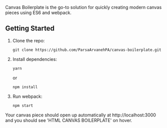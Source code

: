 Canvas Boilerplate is the go-to solution for quickly creating modern canvas pieces using ES6 and webpack.

## Getting Started

1.  Clone the repo:

        git clone https://github.com/ParsaArvanehPA/canvas-boilerplate.git

2.  Install dependencies:

        yarn

    or

        npm install

3.  Run webpack:

        npm start

Your canvas piece should open up automatically at http://localhost:3000 and you should see 'HTML CANVAS BOILERPLATE' on hover.
